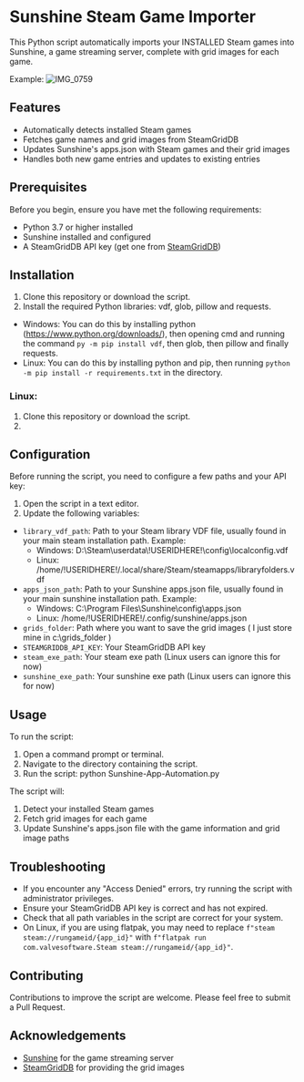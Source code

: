 # Sunshine Steam Game Importer

This Python script automatically imports your INSTALLED Steam games into Sunshine, a game streaming server, complete with grid images for each game. 

Example: 
![IMG_0759](https://github.com/user-attachments/assets/365301a4-57d8-4b5e-a9d6-5ba4573af638)

## Features

- Automatically detects installed Steam games
- Fetches game names and grid images from SteamGridDB
- Updates Sunshine's apps.json with Steam games and their grid images
- Handles both new game entries and updates to existing entries

## Prerequisites

Before you begin, ensure you have met the following requirements:

- Python 3.7 or higher installed
- Sunshine installed and configured
- A SteamGridDB API key (get one from [SteamGridDB](https://www.steamgriddb.com/profile/preferences/api))

## Installation
1. Clone this repository or download the script.
2. Install the required Python libraries: vdf, glob, pillow and requests.
- Windows: You can do this by installing python (https://www.python.org/downloads/), then opening cmd and running the command `py -m pip install vdf`, then glob, then pillow and finally requests.
- Linux: You can do this by installing python and pip, then running `python -m pip install -r requirements.txt` in the directory.


### Linux:
1. Clone this repository or download the script.
2. 

## Configuration

Before running the script, you need to configure a few paths and your API key:

1. Open the script in a text editor.
2. Update the following variables:
- `library_vdf_path`: Path to your Steam library VDF file, usually found in your main steam installation path. Example: 
  - Windows: D:\Steam\userdata\\!USERIDHERE!\config\localconfig.vdf
  - Linux: /home/!USERIDHERE!/.local/share/Steam/steamapps/libraryfolders.vdf
- `apps_json_path`: Path to your Sunshine apps.json file, usually found in your main sunshine installation path. Example:
  - Windows: C:\Program Files\Sunshine\config\apps.json
  - Linux: /home/!USERIDHERE!/.config/sunshine/apps.json
- `grids_folder`: Path where you want to save the grid images ( I just store mine in c:\grids_folder )
- `STEAMGRIDDB_API_KEY`: Your SteamGridDB API key
- `steam_exe_path`: Your steam exe path (Linux users can ignore this for now)
- `sunshine_exe_path`: Your sunshine exe path (Linux users can ignore this for now)

## Usage

To run the script:
1. Open a command prompt or terminal.
2. Navigate to the directory containing the script.
3. Run the script: python Sunshine-App-Automation.py

The script will:
1. Detect your installed Steam games
2. Fetch grid images for each game
3. Update Sunshine's apps.json file with the game information and grid image paths

## Troubleshooting

- If you encounter any "Access Denied" errors, try running the script with administrator privileges.
- Ensure your SteamGridDB API key is correct and has not expired.
- Check that all path variables in the script are correct for your system.
- On Linux, if you are using flatpak, you may need to replace `f"steam steam://rungameid/{app_id}"` with `f"flatpak run com.valvesoftware.Steam steam://rungameid/{app_id}"`.

## Contributing

Contributions to improve the script are welcome. Please feel free to submit a Pull Request.

## Acknowledgements

- [Sunshine](https://github.com/LizardByte/Sunshine) for the game streaming server
- [SteamGridDB](https://www.steamgriddb.com/) for providing the grid images
